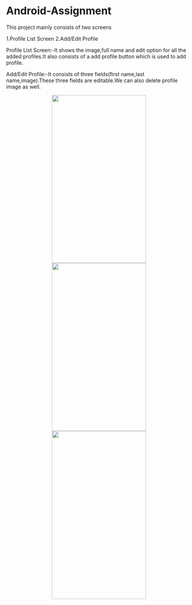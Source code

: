 # Android-Assignment

This project mainly consists of two screens

1.Profile List Screen
2.Add/Edit Profile

Profile List Screen:-It shows the image,full name and edit option for all the added profiles.It also consists of a add profile button which is used to add profile.

Add/Edit Profile:-It consists of three fields(first name,last name,image).These three fields are editable.We can also delete profile image as well.


<p align="center">
  <img src="https://user-images.githubusercontent.com/77157007/200543553-0eb03445-807a-4c8a-894a-23a47616ffea.jpeg" width="256" height="455">
  <img src="https://user-images.githubusercontent.com/77157007/200543684-4f89fc1f-49a6-44f3-b4f7-f1dcceae747f.jpeg" width="256" height="455">
  <img src="https://user-images.githubusercontent.com/77157007/200543899-b5dd5157-58f5-4003-a2a3-b7edd18d9003.jpeg" width="256" height="455">
</p>

